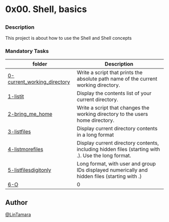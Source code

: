 # **0x00. Shell, basics**
## 
### Description
 This project is about how to use the Shell and Shell concepts
### Mandatory Tasks
| folder | Description |
| ------ | ------ |
| [0-current_working_directory](0-current_working_directory) | Write a script that prints the absolute path name of the current working directory. |
| [1-listit](1-listit) | Display the contents list of your current directory. |
| [2-bring_me_home](2-bring_me_home) | Write a script that changes the working directory to the users home directory. | 
| [3-listfiles](3-listfiles) | Display current directory contents in a long format | 
| [4-listmorefiles](4-listmorefiles) | Display current directory contents, including hidden files (starting with .). Use the long format. | 
| [5-listfilesdigitonly](5-listfilesdigitonly) | Long format, with user and group IDs displayed numerically and hidden files (starting with .) | 
| [6-O](6-O) | 0 | 
## Author
[@LinTamara](@LinTamara)